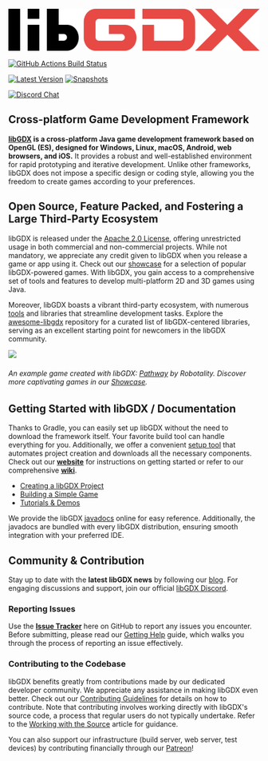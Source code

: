 ![libGDX Logo](libgdx_logo.svg)

[![GitHub Actions Build Status](https://img.shields.io/github/actions/workflow/status/libgdx/libgdx/build-publish.yml?branch=master&label=GitHub%20Actions)](https://github.com/libgdx/libgdx/actions?query=workflow%3A%22Build+and+Publish%22)

[![Latest Version](https://img.shields.io/nexus/r/com.badlogicgames.gdx/gdx?nexusVersion=2&server=https%3A%2F%2Foss.sonatype.org&label=Version)](https://search.maven.org/artifact/com.badlogicgames.gdx/gdx)
[![Snapshots](https://img.shields.io/nexus/s/com.badlogicgames.gdx/gdx?server=https%3A%2F%2Foss.sonatype.org&label=Snapshots)](https://oss.sonatype.org/#nexus-search;gav~com.badlogicgames.gdx~gdx~~~~kw,versionexpand)

[![Discord Chat](https://img.shields.io/discord/348229412858101762?logo=discord)](https://libgdx.com/community/discord/)

## Cross-platform Game Development Framework
**[libGDX](https://libgdx.com) is a cross-platform Java game development framework based on OpenGL (ES), designed for Windows, Linux, macOS, Android, web browsers, and iOS.** It provides a robust and well-established environment for rapid prototyping and iterative development. Unlike other frameworks, libGDX does not impose a specific design or coding style, allowing you the freedom to create games according to your preferences.

## Open Source, Feature Packed, and Fostering a Large Third-Party Ecosystem
libGDX is released under the [Apache 2.0 License](https://www.apache.org/licenses/LICENSE-2.0.html), offering unrestricted usage in both commercial and non-commercial projects. While not mandatory, we appreciate any credit given to libGDX when you release a game or app using it. Check out our [showcase](https://libgdx.com/showcase/) for a selection of popular libGDX-powered games. With libGDX, you gain access to a comprehensive set of tools and features to develop multi-platform 2D and 3D games using Java.

Moreover, libGDX boasts a vibrant third-party ecosystem, with numerous [tools](https://libgdx.com/dev/tools/) and libraries that streamline development tasks. Explore the [awesome-libgdx](https://github.com/rafaskb/awesome-libgdx#readme) repository for a curated list of libGDX-centered libraries, serving as an excellent starting point for newcomers in the libGDX community.

![](https://libgdx.com/assets/images/index_showcase/game0.png)
###### An example game created with libGDX: [Pathway](https://store.steampowered.com/app/546430/Pathway/) by Robotality. Discover more captivating games in our [Showcase](https://libgdx.com/showcase/).

## Getting Started with libGDX / Documentation
Thanks to Gradle, you can easily set up libGDX without the need to download the framework itself. Your favorite build tool can handle everything for you. Additionally, we offer a convenient [setup tool](https://libgdx.com/dev/#how-to-get-started-with-libgdx) that automates project creation and downloads all the necessary components. Check out our **[website](https://libgdx.com/wiki/start/setup)** for instructions on getting started or refer to our comprehensive **[wiki](https://libgdx.com/wiki/)**.

- [Creating a libGDX Project](https://libgdx.com/wiki/start/setup)
- [Building a Simple Game](https://libgdx.com/wiki/start/a-simple-game)
- [Tutorials & Demos](https://libgdx.com/wiki/start/demos-and-tutorials)

We provide the libGDX [javadocs](https://javadoc.io/doc/com.badlogicgames.gdx) online for easy reference. Additionally, the javadocs are bundled with every libGDX distribution, ensuring smooth integration with your preferred IDE.

## Community & Contribution
Stay up to date with the **latest libGDX news** by following our [blog](https://libgdx.com/news/). For engaging discussions and support, join our official [libGDX Discord](https://libgdx.com/community/discord/).

### Reporting Issues
Use the **[Issue Tracker](https://github.com/libgdx/libgdx/issues)** here on GitHub to report any issues you encounter. Before submitting, please read our [Getting Help](https://libgdx.com/wiki/articles/getting-help) guide, which walks you through the process of reporting an issue effectively.

### Contributing to the Codebase
libGDX benefits greatly from contributions made by our dedicated developer community. We appreciate any assistance in making libGDX even better. Check out our [Contributing Guidelines](https://libgdx.com/dev/contributing/) for details on how to contribute. Note that contributing involves working directly with libGDX's source code, a process that regular users do not typically undertake. Refer to the [Working with the Source](https://libgdx.com/dev/from-source/) article for guidance.

You can also support our infrastructure (build server, web server, test devices) by contributing financially through our [Patreon](https://patreon.com/libgdx)!
